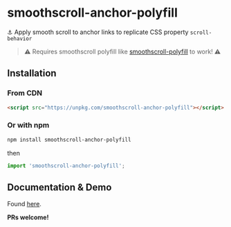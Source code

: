 # smoothscroll-anchor-polyfill
⚓ Apply smooth scroll to anchor links to replicate CSS property `scroll-behavior`

> ⚠ Requires smoothscroll polyfill like [smoothscroll-polyfill](http://iamdustan.com/smoothscroll/) to work! ⚠

## Installation

### From CDN
```html
<script src="https://unpkg.com/smoothscroll-anchor-polyfill"></script>
```
### Or with npm
```bash
npm install smoothscroll-anchor-polyfill
```
then

```js
import 'smoothscroll-anchor-polyfill';
```
## Documentation & Demo

Found [here](https://jonaskuske.github.io/smoothscroll-anchor-polyfill).


**PRs welcome!**
